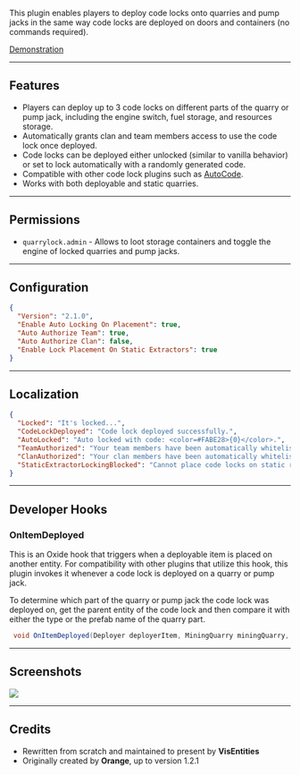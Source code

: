 This plugin enables players to deploy code locks onto quarries and pump jacks in the same way code locks are deployed on doors and containers (no commands required).

[Demonstration](https://www.youtube.com/watch?v=9xzvF_8921M)

-------------

## Features
* Players can deploy up to 3 code locks on different parts of the quarry or pump jack, including the engine switch, fuel storage, and resources storage.
* Automatically grants clan and team members access to use the code lock once deployed.
* Code locks can be deployed either unlocked (similar to vanilla behavior) or set to lock automatically with a randomly generated code.
* Compatible with other code lock plugins such as [AutoCode](https://umod.org/plugins/auto-code).
* Works with both deployable and static quarries.

------------------

## Permissions

* `quarrylock.admin` - Allows to loot storage containers and toggle the engine of locked quarries and pump jacks.

----------------

## Configuration

```json
{
  "Version": "2.1.0",
  "Enable Auto Locking On Placement": true,
  "Auto Authorize Team": true,
  "Auto Authorize Clan": false,
  "Enable Lock Placement On Static Extractors": true
}
```

-----------------------

## Localization

```json
{
  "Locked": "It's locked...",
  "CodeLockDeployed": "Code lock deployed successfully.",
  "AutoLocked": "Auto locked with code: <color=#FABE28>{0}</color>.",
  "TeamAuthorized": "Your team members have been automatically whitelisted on this code lock.",
  "ClanAuthorized": "Your clan members have been automatically whitelisted on this code lock.",
  "StaticExtractorLockingBlocked": "Cannot place code locks on static resource extractors."
}
```

------------------

## Developer Hooks
### OnItemDeployed
This is an Oxide hook that triggers when a deployable item is placed on another entity. For compatibility with other plugins that utilize this hook, this plugin invokes it whenever a code lock is deployed on a quarry or pump jack.

To determine which part of the quarry or pump jack the code lock was deployed on, get the parent entity of the code lock and then compare it with either the type or the prefab name of the quarry part.

```cs
 void OnItemDeployed(Deployer deployerItem, MiningQuarry miningQuarry, CodeLock codeLock)

```

------------------


## Screenshots

![](https://i.ibb.co/GpWmnmZ/Group-1069.png)

----------------------

## Credits
 * Rewritten from scratch and maintained to present by **VisEntities**
 * Originally created by **Orange**, up to version 1.2.1